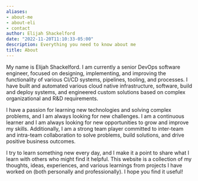 ```yaml
---
aliases:
- about-me
- about-eli
- contact
author: Elijah Shackelford
date: "2022-11-20T11:10:33-05:00"
description: Everything you need to know about me
title: About
---
```


My name is Elijah Shackelford. I am currently a senior DevOps software engineer, focused on designing, implementing, and improving the functionality of various CI/CD systems, pipelines, tooling, and processes. I have built and automated various cloud native infrastructure, software, build and deploy systems, and engineered custom solutions based on complex organizational and R&D requirements.

I have a passion for learning new technologies and solving complex problems, and I am always looking for new challenges. I am a continuous learner and I am always looking for new opportunities to grow and improve my skills. Additionally, I am a strong team player committed to inter-team and intra-team collaboration to solve problems, build solutions, and drive positive business outcomes.

I try to learn something new every day, and I make it a point to share what I learn with others who might find it helpful. This website is a collection of my thoughts, ideas, experiences, and various learnings from projects I have worked on (both personally and professionally). I hope you find it useful!
